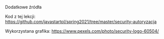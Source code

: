 Dodatkowe źródła

Kod z tej lekcji: https://github.com/javastartpl/spring2021/tree/master/security-autoryzacja

Wykorzystana grafika: https://www.pexels.com/photo/security-logo-60504/
